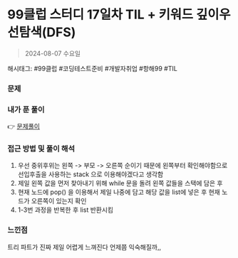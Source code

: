 # 99클럽 스터디 17일차 TIL + 키워드 깊이우선탐색(DFS)
> 2024-08-07 수요일

해시태그: #99클럽 #코딩테스트준비 #개발자취업 #항해99 #TIL

### 문제


### 내가 푼 풀이
👉 [문제풀이](https://github.com/subbangE/codingTest-study/blob/master/src/day_17/dfs.java)

### 접근 방법 및 풀이 해석
1. 우선 중위후위는 왼쪽 -> 부모 -> 오른쪽 순이기 때문에 왼쪽부터 확인해야함으로 선입후출을 사용하는 stack 으로 이용해야겠다고 생각함
2. 제일 왼쪽 값을 먼저 찾아내기 위해 while 문을 돌려 왼쪽 값들을 스택에 담은 후
3. 현재 노드에 pop() 을 이용해서 제일 나중에 담고 해당 값을 list에 넣은 후 현재 노드가 오른쪽이 있는지 확인
4. 1-3번 과정을 반복한 후 list 반환시킴

### 느낀점
트리 파트가 진짜 제일 어렵게 느껴진다 언제쯤 익숙해질까,,
